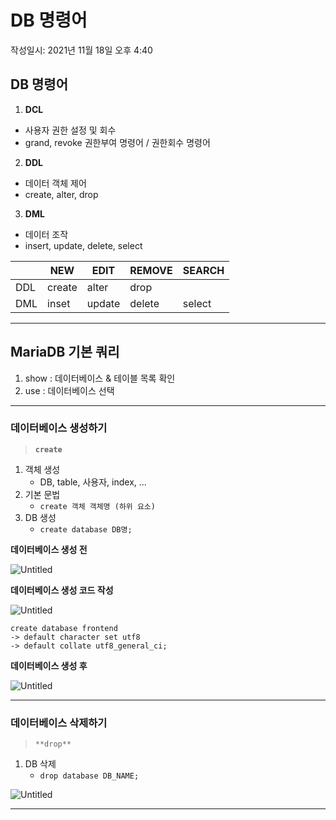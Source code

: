 # DB 명령어
작성일시: 2021년 11월 18일 오후 4:40

## DB 명령어

1. **DCL**
- 사용자 권한 설정 및 회수
- grand, revoke
   권한부여 명령어 / 권한회수 명령어
2. **DDL**
- 데이터 객체 제어
- create, alter, drop
3. **DML**
- 데이터 조작
- insert, update, delete, select

|  | NEW | EDIT | REMOVE | SEARCH |
| --- | --- | --- | --- | --- |
| DDL | create | alter | drop |  |
| DML | inset | update | delete | select |

---

## MariaDB 기본 쿼리

1. show : 데이터베이스 & 테이블 목록 확인
2. use : 데이터베이스 선택

---

### 데이터베이스 생성하기

> **`create`**

1) 객체 생성
    - DB, table, 사용자, index, ...
2) 기본 문법
    - `create 객체 객체명 (하위 요소)`
3) DB 생성
    - `create database DB명;`
>

**데이터베이스 생성 전**

![Untitled](https://s3.us-west-2.amazonaws.com/secure.notion-static.com/6c27c94d-fb99-403d-b7bd-6de0fc1131ff/Untitled.png?X-Amz-Algorithm=AWS4-HMAC-SHA256&X-Amz-Content-Sha256=UNSIGNED-PAYLOAD&X-Amz-Credential=AKIAT73L2G45EIPT3X45%2F20211220%2Fus-west-2%2Fs3%2Faws4_request&X-Amz-Date=20211220T082600Z&X-Amz-Expires=86400&X-Amz-Signature=9c048cc4bffa8ac690dc8d58b38eecdb04e348b6cf6f6fb8e393136d7dae7228&X-Amz-SignedHeaders=host&response-content-disposition=filename%20%3D%22Untitled.png%22&x-id=GetObject)

**데이터베이스 생성 코드 작성**

![Untitled](https://s3.us-west-2.amazonaws.com/secure.notion-static.com/d19dfa60-4c5d-4441-aa1e-f64880887cf1/Untitled.png?X-Amz-Algorithm=AWS4-HMAC-SHA256&X-Amz-Content-Sha256=UNSIGNED-PAYLOAD&X-Amz-Credential=AKIAT73L2G45EIPT3X45%2F20211220%2Fus-west-2%2Fs3%2Faws4_request&X-Amz-Date=20211220T082608Z&X-Amz-Expires=86400&X-Amz-Signature=22614acfefebdc33ae4d24ee9646d16dcdad7f7870d030503287665dddee32c2&X-Amz-SignedHeaders=host&response-content-disposition=filename%20%3D%22Untitled.png%22&x-id=GetObject)

```
create database frontend
-> default character set utf8
-> default collate utf8_general_ci;
```

**데이터베이스 생성 후**

![Untitled](https://s3.us-west-2.amazonaws.com/secure.notion-static.com/53bbde32-3315-4a30-92d6-18f8657e79a4/Untitled.png?X-Amz-Algorithm=AWS4-HMAC-SHA256&X-Amz-Content-Sha256=UNSIGNED-PAYLOAD&X-Amz-Credential=AKIAT73L2G45EIPT3X45%2F20211220%2Fus-west-2%2Fs3%2Faws4_request&X-Amz-Date=20211220T082617Z&X-Amz-Expires=86400&X-Amz-Signature=56d94af754a6eb7782ab3422a64704dbcb9706b768c57e4c15c564f095c02471&X-Amz-SignedHeaders=host&response-content-disposition=filename%20%3D%22Untitled.png%22&x-id=GetObject)

---

### 데이터베이스 삭제하기

> `**drop**`

1) DB 삭제
    - `drop database DB_NAME;`
>

![Untitled](https://s3.us-west-2.amazonaws.com/secure.notion-static.com/6f51a279-ead4-40b4-9aa8-7bb65a1abc3a/Untitled.png?X-Amz-Algorithm=AWS4-HMAC-SHA256&X-Amz-Content-Sha256=UNSIGNED-PAYLOAD&X-Amz-Credential=AKIAT73L2G45EIPT3X45%2F20211220%2Fus-west-2%2Fs3%2Faws4_request&X-Amz-Date=20211220T082624Z&X-Amz-Expires=86400&X-Amz-Signature=71d107614e691931f0e4e12441d4def01fb45e65c814d6aa33acf5b32fb7b25e&X-Amz-SignedHeaders=host&response-content-disposition=filename%20%3D%22Untitled.png%22&x-id=GetObject)

---